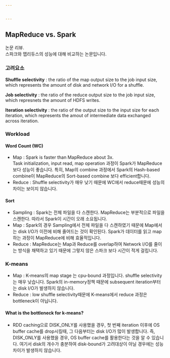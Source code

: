 ```yaml
---


---
```


<h2 id="mapreduce-vs.-spark">MapReduce vs. Spark</h2>
<p>논문 리뷰.<br>
스파크와 맵리듀스의 성능에 대해 비교하는 논문입니다.</p>
<h3 id="고려요소">고려요소</h3>
<p><strong>Shuffle selectivity</strong> : the ratio of the map output size to the job input size, which represents the amount of disk and network I/O for a shuffle.</p>
<p><strong>Job selectivity</strong> : the ratio of the reduce output size to the job input size, which represnets the amount of HDFS writes.</p>
<p><strong>Iteration selectivity</strong> : the ratio of the output size to the input size for each iteration, which represents the amout of intermediate data exchanged across iteration.</p>
<h3 id="workload">Workload</h3>
<h4 id="word-count-wc">Word Count (WC)</h4>
<ul>
<li>Map : Spark is faster than MapReduce about 3x.<br>
Task initialization, input read, map operation 과정이 Spark가 MapReduce보다 성능이 좋습니다. 특히, Map의 combine 과정에서 Spark의 Hash-based combine이 MapReduce의 Sort-based combine 보다 efficient합니다.</li>
<li>Reduce : Shuffle selectivity가 매우 낮기 때문에 WC에서 reduce때문에 성능의 차이는 보이지 않습니다.</li>
</ul>
<h4 id="sort">Sort</h4>
<ul>
<li>Sampling : Spark는 전체 파일을 다 스캔한다. MapReduce는 부분적으로 파일을 스캔한다. 따라서 Spark이 시간이 오래 소요됩니다.</li>
<li>Map : Spark의 경우 Sampling에서 전체 파일을 다 스캔하였기 때문에 Map에서는 disk I/O가 이전에 비해 줄어드는 것이 확인된다. Spark가 데이터를 읽고 map하는 과정이 MapReduce에 비해 효율적입니다.</li>
<li>Reduce : MapReduce는 Map과 Reduce를 overlap하여 Network I/O를 줄이는 방식을 채택하고 있기 때문에 그렇지 않은 스파크 보다 시간이 적게 걸립니다.</li>
</ul>
<h3 id="k-means">K-means</h3>
<ul>
<li>Map : K-means의 map stage 는 cpu-bound 과정입니다. shuffle selectivity는 매우 낮습니다.  Spark의 in-memory정책 때문에 subsequent iteration부터는 disk I/O가 발생하지 않습니다.</li>
<li>Reduce : low shuffle selectivity때문에 K-means에서 reduce 과정은 bottleneck이 아닙니다.</li>
</ul>
<h4 id="what-is-the-bottleneck-for-k-means">What is the bottleneck for k-means?</h4>
<ul>
<li>RDD caching으로 DISK_ONLY를 사용했을 경우, 첫 번째 iteration 이후에 OS buffer cache를 drop시킬때, 그 다음부터는 disk I/O가 많이 발생합니다. 즉, DISK_ONLY를 사용했을 경우, OS buffer cache를 활용한다는 것을 알 수 있습니다. 여기서 disk의 개수가 충분하여 disk-bound가 고려대상이 아닐 경우에는 성능 차이가 발생하지 않습니다.</li>
</ul>

